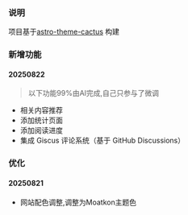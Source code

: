 ### 说明
项目基于[astro-theme-cactus](https://github.com/chrismwilliams/astro-theme-cactus) 构建

### 新增功能

#### 20250822
> 以下功能99%由AI完成,自己只参与了微调

- 相关内容推荐
- 添加统计页面
- 添加阅读进度
- 集成 Giscus 评论系统（基于 GitHub Discussions）


### 优化
#### 20250821
- 网站配色调整,调整为Moatkon主题色